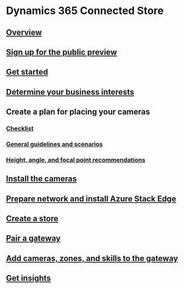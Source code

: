 # Dynamics 365 Connected Store
## [Overview](index.md)
## [Sign up for the public preview](sign-up.md)
## [Get started](get-started.md)
## [Determine your business interests](determine-business-interests.md)
## Create a plan for placing your cameras
### [Checklist](camera-placement-checklist.md)
### [General guidelines and scenarios](camera-placement-general.md)
### [Height, angle, and focal point recommendations](camera-placement-recommendations.md)
## [Install the cameras](install-cameras.md)
## [Prepare network and install Azure Stack Edge](ase-install.md)
## [Create a store](create-store.md)
## [Pair a gateway](pair-gateway.md)
## [Add cameras, zones, and skills to the gateway](add-cameras.md)
## [Get insights](insights.md)
